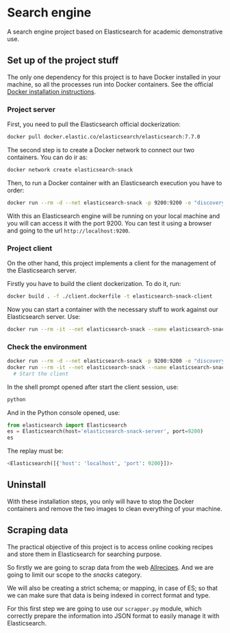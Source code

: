 # Search engine

A search engine project based on Elasticsearch for academic demonstrative use. 



## Set up of the project stuff

The only one dependency for this project is to have Docker installed in your machine, so all the processes run into Docker containers. See the official [Docker installation instructions](https://docs.docker.com/engine/install).


### Project server

First, you need to pull the Elasticsearch official dockerization:

```sh
docker pull docker.elastic.co/elasticsearch/elasticsearch:7.7.0
```

The second step is to create a Docker network to connect our two containers. You can do ir as:

```sh
docker network create elasticsearch-snack
```

Then, to run a Docker container with an Elasticsearch execution you have to order:

```sh
docker run --rm -d --net elasticsearch-snack -p 9200:9200 -e "discovery.type=single-node" --name elasticsearch-snack-server docker.elastic.co/elasticsearch/elasticsearch:7.7.0
```

With this an Elasticsearch engine will be running on your local machine and you will can access it with the port 9200. You can test it using a browser and going to the url `http://localhost:9200`.


### Project client

On the other hand, this project implements a client for the management of the Elasticsearch server.

Firstly you have to build the client dockerization. To do it, run:

```sh
docker build . -f ./client.dockerfile -t elasticsearch-snack-client
```

Now you can start a container with the necessary stuff to work against our Elasticsearch server. Use:

```sh
docker run --rm -it --net elasticsearch-snack --name elasticsearch-snack-client elasticsearch-snack-client
```

### Check the environment

```sh
docker run --rm -d --net elasticsearch-snack -p 9200:9200 -e "discovery.type=single-node" --name elasticsearch-snack-server docker.elastic.co/elasticsearch/elasticsearch:7.7.0  # Start the server
docker run --rm -it --net elasticsearch-snack --name elasticsearch-snack-client elasticsearch-snack-client
  # Start the client
```

In the shell prompt opened after start the client session, use:

```sh
python
```

And in the Python console opened, use:

```python
from elasticsearch import Elasticsearch
es = Elasticsearch(host='elasticsearch-snack-server', port=9200)
es
```

The replay must be:

```python
<Elasticsearch([{'host': 'localhost', 'port': 9200}])>
```



## Uninstall

With these installation steps, you only will have to stop the Docker containers and remove the two images to clean everything of your machine.



## Scraping data

The practical objective of this project is to access online cooking recipes and store them in Elasticsearch for searching purpose.

So firstly we are going to scrap data from the web [Allrecipes](https://www.allrecipes.com). And we are going to limit our scope to the *snacks* category.

We will also be creating a strict schema; or mapping, in case of ES; so that we can make sure that data is being indexed in correct format and type.

For this first step we are going to use our `scrapper.py` module, which correctly prepare the information into JSON format to easily manage it with Elasticsearch. 

